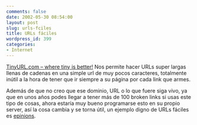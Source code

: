 ```yaml
---
comments: false
date: 2002-05-30 08:54:00
layout: post
slug: urls-fciles
title: URLs fáciles
wordpress_id: 399
categories:
- Internet
---
```


[TinyURL.com – where tiny is better!](http://tinyurl.com/) Nos permite hacer URLs super largas llenas de cadenas en una simple url de muy pocos caracteres, totalmente inútil a la hora de tener que ir siempre a su página por cada link que armes.  

  

Además de que no creo que ese dominio, URL o lo que fuere siga vivo, ya que en unos años podes llegar a tener más de 100 broken links si usas este tipo de cosas, ahora estaría muy bueno programarse esto en su propio server, así la cosa cambia y se torna útil, un ejemplo digno de URLs fáciles es [epinions](http://www.epinions.com).




 
